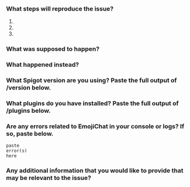 ### What steps will reproduce the issue?  
1. 
2. 
3. 

### What was supposed to happen?

### What happened instead? 

### What Spigot version are you using? Paste the full output of /version below.  

### What plugins do you have installed? Paste the full output of /plugins below.  

### Are any errors related to EmojiChat in your console or logs? If so, paste below.  
```
paste
error(s)
here
```
### Any additional information that you would like to provide that may be relevant to the issue?
